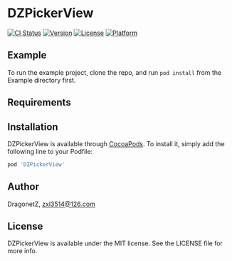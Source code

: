 # DZPickerView

[![CI Status](https://img.shields.io/travis/DragonetZ/DZPickerView.svg?style=flat)](https://travis-ci.org/DragonetZ/DZPickerView)
[![Version](https://img.shields.io/cocoapods/v/DZPickerView.svg?style=flat)](https://cocoapods.org/pods/DZPickerView)
[![License](https://img.shields.io/cocoapods/l/DZPickerView.svg?style=flat)](https://cocoapods.org/pods/DZPickerView)
[![Platform](https://img.shields.io/cocoapods/p/DZPickerView.svg?style=flat)](https://cocoapods.org/pods/DZPickerView)

## Example

To run the example project, clone the repo, and run `pod install` from the Example directory first.

## Requirements

## Installation

DZPickerView is available through [CocoaPods](https://cocoapods.org). To install
it, simply add the following line to your Podfile:

```ruby
pod 'DZPickerView'
```

## Author

DragonetZ, zxl3514@126.com

## License

DZPickerView is available under the MIT license. See the LICENSE file for more info.
